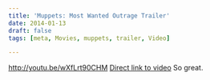 ```yaml
---
title: 'Muppets: Most Wanted Outrage Trailer'
date: 2014-01-13
draft: false
tags: [meta, Movies, muppets, trailer, Video]

---
```


http://youtu.be/wXfLrt90CHM [Direct link to video](http://youtu.be/wXfLrt90CHM) So great.